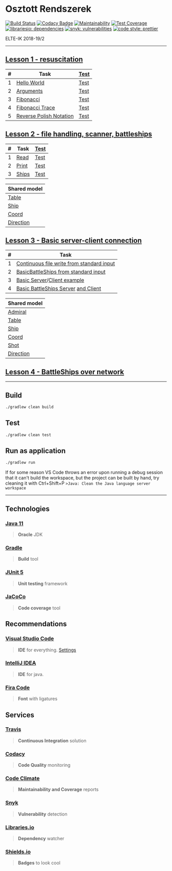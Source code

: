 # Osztott Rendszerek

[![Build Status](https://travis-ci.com/AlexAegis/elte-or.svg?branch=master)](https://travis-ci.com/AlexAegis/elte-or) [![Codacy Badge](https://api.codacy.com/project/badge/Grade/d66bb3f374ce459dad9985499eb32cc1)](https://www.codacy.com/app/AlexAegis/elte-or?utm_source=github.com&utm_medium=referral&utm_content=AlexAegis/elte-or&utm_campaign=Badge_Grade) [![Maintainability](https://api.codeclimate.com/v1/badges/c6f44ecb5a3920b431dc/maintainability)](https://codeclimate.com/github/AlexAegis/elte-or/maintainability) [![Test Coverage](https://api.codeclimate.com/v1/badges/c6f44ecb5a3920b431dc/test_coverage)](https://codeclimate.com/github/AlexAegis/elte-or/test_coverage) [![librariesio: dependencies](https://img.shields.io/librariesio/github/AlexAegis/elte-or.svg?style=popout)](https://libraries.io/github/AlexAegis/elte-or) [![snyk: vulnerabilities](https://img.shields.io/snyk/vulnerabilities/github/AlexAegis/elte-or.svg?style=popout)](https://app.snyk.io/org/alexaegis/project/2c007095-748f-4281-9ce0-655598d97fc2) [![code style: prettier](https://img.shields.io/badge/code_style-prettier-ff69b4.svg)](https://github.com/prettier/prettier)

ELTE-IK 2018-19/2

---

## [Lesson 1 - resuscitation](./src/main/java/lesson01/)

| #   | Task                                                                           | [Test](./src/test/java/lesson01/)                               |
| --- | ------------------------------------------------------------------------------ | --------------------------------------------------------------- |
| 1   | [Hello World](./src/main/java/lesson01/HelloWorld.java)                        | [Test](https://www.youtube.com/watch?v=dQw4w9WgXcQ)             |
| 2   | [Arguments](./src/main/java/lesson01/Arguments.java)                           | [Test](./src/test/java/lesson01/ArgumentsTest.java)             |
| 3   | [Fibonacci](./src/main/java/lesson01/Fibonacci.java)                           | [Test](./src/test/java/lesson01/FibonacciTest.java)             |
| 4   | [Fibonacci Trace](./src/main/java/lesson01/FibonacciTrace.java)                | [Test](./src/test/java/lesson01/FibonacciTraceTest.java)        |
| 5   | [Reverse Polish Notation](./src/main/java/lesson01/ReversePolishNotation.java) | [Test](./src/test/java/lesson01/ReversePolishNotationTest.java) |

## [Lesson 2 - file handling, scanner, battleships](./src/main/java/lesson02/)

| #   | Task                                         | [Test](./src/test/java/lesson02/)               |
| --- | -------------------------------------------- | ----------------------------------------------- |
| 1   | [Read](./src/main/java/lesson02/Read.java)   | [Test](./src/test/java/lesson02/ReadTest.java)  |
| 2   | [Print](./src/main/java/lesson02/Print.java) | [Test](./src/test/java/lesson02/PrintTest.java) |
| 3   | [Ships](./src/main/java/lesson02/Ships.java) | [Test](./src/test/java/lesson02/ShipsTest.java) |

| Shared model                                                  |
| ------------------------------------------------------------- |
| [Table](./src/main/java/battleships/Table.java)               |
| [Ship](./src/main/java/battleships/Ship.java)                 |
| [Coord](./src/main/java/battleships/model/Coord.java)         |
| [Direction](./src/main/java/battleships/model/Direction.java) |

## [Lesson 3 - Basic server-client connection](./src/main/java/lesson03/)

| #   | Task                                                                                                                                                |
| --- | --------------------------------------------------------------------------------------------------------------------------------------------------- |
| 1   | [Continuous file write from standard input](./src/main/java/lesson03/ContinuousFileWrite.java)                                                      |
| 2   | [BasicBattleShips from standard input](./src/main/java/lesson03/BattleShipsFromStdIn.java)                                                          |
| 3   | [Basic Server](./src/main/java/lesson03/Server.java)/[Client example](./src/main/java/lesson03/Client.java)                                         |
| 4   | [Basic BattleShips Server](./src/main/java/lesson03/BasicBattleShipsServer.java) [and Client](./src/main/java/lesson03/BasicBattleShipsClient.java) |

| Shared model                                                  |
| ------------------------------------------------------------- |
| [Admiral](./src/main/java/battleships/Admiral.java)           |
| [Table](./src/main/java/battleships/Table.java)               |
| [Ship](./src/main/java/battleships/Ship.java)                 |
| [Coord](./src/main/java/battleships/model/Coord.java)         |
| [Shot](./src/main/java/battleships/model/Shot.java)           |
| [Direction](./src/main/java/battleships/model/Direction.java) |

## [Lesson 4 - BattleShips over network](./src/main/java/lesson04/)

---

## Build

```bash
./gradlew clean build
```

## Test

```bash
./gradlew clean test
```

## Run as application

```bash
./gradlew run
```

If for some reason VS Code throws an error upon running a debug session that it can't build the workspace, but the project can be built by hand, try cleaning it with Ctrl+Shift+P `>Java: Clean the Java language server workspace`

---

## Technologies

### [Java 11](https://www.oracle.com/technetwork/java/javase/downloads/jdk11-downloads-5066655.html)

> **Oracle** JDK

### [Gradle](https://gradle.org/)

> **Build** tool

### [JUnit 5](https://junit.org/junit5/)

> **Unit testing** framework

### [JaCoCo](https://www.eclemma.org/jacoco/)

> **Code coverage** tool

## Recommendations

### [Visual Studio Code](https://code.visualstudio.com/)

> **IDE** for everything. [Settings](./.vscode/)

### [IntelliJ IDEA](https://www.jetbrains.com/idea/)

> **IDE** for java.

### [Fira Code](https://github.com/tonsky/FiraCode)

> **Font** with ligatures

## Services

### [Travis](https://travis-ci.com/)

> **Continuous Integration** solution

### [Codacy](https://codacy.com/)

> **Code Quality** monitoring

### [Code Climate](https://codeclimate.com/)

> **Maintainability and Coverage** reports

### [Snyk](https://snyk.io/)

> **Vulnerability** detection

### [Libraries.io](https://libraries.io/)

> **Dependency** watcher

### [Shields.io](https://shields.io/#/)

> **Badges** to look cool
